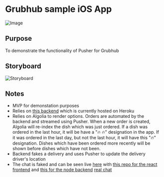 # Grubhub sample iOS App
![Image](RiderClient/Resources/Assets.xcassets/ezgif-1-da0df3e6faf9.gif)
## Purpose
To demonstrate the functionality of Pusher for Grubhub

## Storyboard
![Storyboard](RiderClient/Resources/Assets.xcassets/Main_storyboard_—_Edited.png)

## Notes
- MVP for demonstation purposes
- Relies on [this backend](https://github.com/zasmail/grubhub_backend) which is currently hosted on Heroku
- Relies on Algolia to render options. Orders are automated by the backend and streamed using Pusher. When a new order is created, Algolia will re-index the dish which was just ordered. If a dish was ordered in the last hour, it will be have a "🔥 🔥" designation in the app. If it was ordered in the last day, but not the last hour, it will have this "🔥" designation. Dishes which have been ordered more recently will be shown before dishes which have not been. 
- Backend fakes a delivery and uses Pusher to update the delivery driver's location
- The chat is faked and can be seen live [here](https://mysterious-woodland-40384.herokuapp.com/) with [this repo for the react frontend](https://github.com/zasmail/grubhub_chat) and [this for the node backend](https://github.com/zasmail/grubhub_chat_server)
[real chat](RiderClient/Resources/Assets.xcassets/ezgif.com-video-to-gif.gif)

